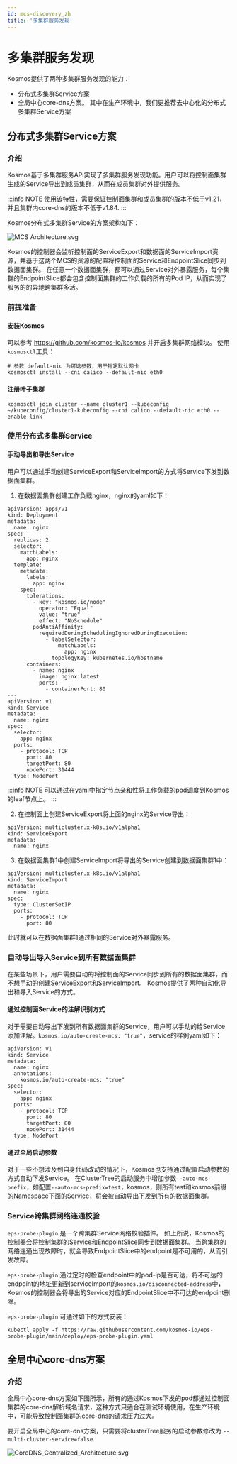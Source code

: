 ```yaml
---
id: mcs-discovery_zh
title: '多集群服务发现'
---
```


# 多集群服务发现
Kosmos提供了两种多集群服务发现的能力：
- 分布式多集群Service方案
- 全局中心core-dns方案。 其中在生产环境中，我们更推荐去中心化的分布式多集群Service方案

## 分布式多集群Service方案

### 介绍
Kosmos基于多集群服务API实现了多集群服务发现功能。用户可以将控制面集群生成的Service导出到成员集群，从而在成员集群对外提供服务。

:::info NOTE
使用该特性，需要保证控制面集群和成员集群的版本不低于v1.21，并且集群内core-dns的版本不低于v1.84.
:::

Kosmos分布式多集群Service的方案架构如下：

![MCS Architecture.svg](img/MCS_Architecture.svg)

Kosmos的控制器会监听控制面的ServiceExport和数据面的ServiceImport资源，并基于这两个MCS的资源的配置将控制面的Service和EndpointSlice同步到数据面集群。
在任意一个数据面集群，都可以通过Service对外暴露服务，每个集群的EndpointSlice都会包含控制面集群的工作负载的所有的Pod IP，从而实现了服务的的异地跨集群多活。

### 前提准备

#### 安装Kosmos
可以参考 https://github.com/kosmos-io/kosmos 并开启多集群网络模块。 使用`kosmosctl`工具：
````shell script
# 参数 default-nic 为可选参数，用于指定默认网卡
kosmosctl install --cni calico --default-nic eth0
````

#### 注册叶子集群
````shell script
kosmosctl join cluster --name cluster1 --kubeconfig ~/kubeconfig/cluster1-kubeconfig --cni calico --default-nic eth0 --enable-link
````

### 使用分布式多集群Service

#### 手动导出和导出Service
用户可以通过手动创建ServiceExport和ServiceImport的方式将Service下发到数据面集群。

1. 在数据面集群创建工作负载nginx，nginx的yaml如下：
````shell script
apiVersion: apps/v1
kind: Deployment
metadata:
  name: nginx
spec:
  replicas: 2
  selector:
    matchLabels:
      app: nginx
  template:
    metadata:
      labels:
        app: nginx
    spec:
      tolerations:
        - key: "kosmos.io/node"
          operator: "Equal"
          value: "true"
          effect: "NoSchedule"
        podAntiAffinity:
          requiredDuringSchedulingIgnoredDuringExecution:
            - labelSelector:
                matchLabels:
                  app: nginx
              topologyKey: kubernetes.io/hostname
      containers:
        - name: nginx
          image: nginx:latest
          ports:
            - containerPort: 80
---
apiVersion: v1
kind: Service
metadata:
  name: nginx
spec:
  selector:
    app: nginx
  ports:
    - protocol: TCP
      port: 80
      targetPort: 80
      nodePort: 31444
  type: NodePort
````
:::info NOTE
可以通过在yaml中指定节点亲和性将工作负载的pod调度到Kosmos的leaf节点上。
:::

2. 在控制面上创建ServiceExport将上面的nginx的Service导出：
````shell script
apiVersion: multicluster.x-k8s.io/v1alpha1
kind: ServiceExport
metadata:
  name: nginx
````

3. 在数据面集群1中创建ServiceImport将导出的Service创建到数据面集群1中：
````shell script
apiVersion: multicluster.x-k8s.io/v1alpha1
kind: ServiceImport
metadata:
  name: nginx
spec:
  type: ClusterSetIP
  ports:
    - protocol: TCP
      port: 80
````
此时就可以在数据面集群1通过相同的Service对外暴露服务。

### 自动导出导入Service到所有数据面集群
在某些场景下，用户需要自动的将控制面的Service同步到所有的数据面集群，而不想手动的创建ServiceExport和ServiceImport。
Kosmos提供了两种自动化导出和导入Service的方式。

#### 通过控制面Service的注解识别方式
对于需要自动导出下发到所有数据面集群的Service，用户可以手动的给Service添加注解。`kosmos.io/auto-create-mcs: "true"`，service的样例yaml如下：
````shell script
apiVersion: v1
kind: Service
metadata:
  name: nginx
  annotations:
    kosmos.io/auto-create-mcs: "true"
spec:
  selector:
    app: nginx
  ports:
    - protocol: TCP
      port: 80
      targetPort: 80
      nodePort: 31444
  type: NodePort
````

#### 通过全局启动参数
对于一些不想涉及到自身代码改动的情况下，Kosmos也支持通过配置启动参数的方式自动下发Service。
在ClusterTree的启动服务中增加参数`--auto-mcs-prefix`，如配置`--auto-mcs-prefix=test`，kosmos，则所有test和kosmos前缀的Namespace下面的Service，将会被自动导出下发到所有的数据面集群。

### Service跨集群网络连通校验
`eps-probe-plugin` 是一个跨集群Service网络校验插件。
如上所说，Kosmos的控制器会将控制集群的Service和EndpointSlice同步到数据面集群。
当跨集群的网络连通出现故障时，就会导致EndpointSlice中的endpoint是不可用的，从而引发故障。

`eps-probe-plugin` 通过定时的检查endpoint中的pod-ip是否可达，将不可达的endpoint的地址更新到serviceImport的`kosmos.io/disconnected-address`中，Kosmos的控制器会将导出的Service对应的EndpointSlice中不可达的endpoint删除。

`eps-probe-plugin` 可通过如下的方式安装：
````shell script
kubectl apply -f https://raw.githubusercontent.com/kosmos-io/eps-probe-plugin/main/deploy/eps-probe-plugin.yaml
````

## 全局中心core-dns方案

### 介绍
全局中心core-dns方案如下图所示，所有的通过Kosmos下发的pod都通过控制面集群的core-dns解析域名请求，这种方式只适合在测试环境使用，在生产环境中，可能导致控制面集群的core-dns的请求压力过大。

要开启全局中心的core-dns方案，只需要将clusterTree服务的启动参数修改为 `--multi-cluster-service=false`.

![CoreDNS_Centralized_Architecture.svg](img/CoreDNS_Centralized_Architecture.svg)